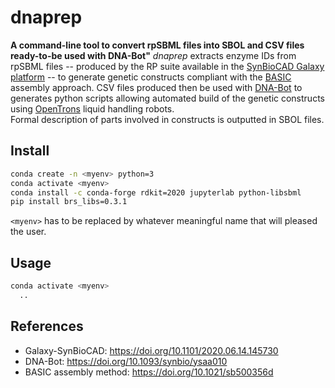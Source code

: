 # dnaprep

**A command-line tool to convert rpSBML files into SBOL and CSV files ready-to-be used with DNA-Bot"**
*dnaprep* extracts enzyme IDs from rpSBML files -- produced by the RP suite available in the [SynBioCAD Galaxy platform](https://galaxy-synbiocad.org) -- to generate genetic constructs compliant with the [BASIC](https://doi.org/10.1021/sb500356d) assembly approach.
CSV files produced then be used with [DNA-Bot](https://github.com/BASIC-DNA-ASSEMBLY/DNA-BOT) to generates python scripts allowing automated build of the genetic constructs using [OpenTrons](https://opentrons.com/) liquid handling robots.  
Formal description of parts involved in constructs is outputted in SBOL files.

## Install

```bash
conda create -n <myenv> python=3
conda activate <myenv>
conda install -c conda-forge rdkit=2020 jupyterlab python-libsbml
pip install brs_libs=0.3.1
```
`<myenv>` has to be replaced by whatever meaningful name that will pleased the user.

## Usage

```bash
conda activate <myenv>
  ..
```

## References

- Galaxy-SynBioCAD: https://doi.org/10.1101/2020.06.14.145730
- DNA-Bot: https://doi.org/10.1093/synbio/ysaa010
- BASIC assembly method: https://doi.org/10.1021/sb500356d
 
